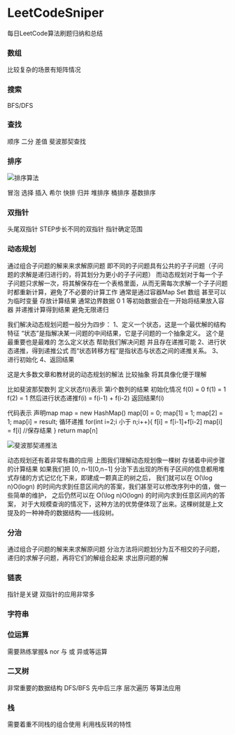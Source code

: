# LeetCodeSniper
每日LeetCode算法刷题归纳和总结

### 数组
比较复杂的场景有矩阵情况


### 搜索
BFS/DFS


### 查找
顺序
二分
差值
斐波那契查找


### 排序
![排序算法](https://www.runoob.com/wp-content/uploads/2019/03/sort.png)

冒泡
选择
插入
希尔
快排
归并
堆排序
桶排序
基数排序


### 双指针
头尾双指针
STEP步长不同的双指针
指针确定范围


### 动态规划
通过组合子问题的解来来求解原问题
即不同的子问题具有公共的子子问题（子问题的求解是递归进行的，将其划分为更小的子子问题）
而动态规划对于每一个子子问题只求解一次，将其解保存在一个表格里面，从而无需每次求解一个子子问题时都重新计算，避免了不必要的计算工作
通常是通过容器Map Set 数组  甚至可以为临时变量 存放计算结果 通常边界数据 0 1 等初始数据会在一开始将结果放入容器 并递推计算得到结果 避免无限递归

我们解决动态规划问题一般分为四步：
1、定义一个状态，这是一个最优解的结构特征  “状态”是指解决某一问题的中间结果，它是子问题的一个抽象定义。 这个是最重要也是最难的 怎么定义状态 帮助我们解决问题 并且存在递推可能
2、进行状态递推，得到递推公式   而“状态转移方程”是指状态与状态之间的递推关系。
3、进行初始化
4、返回结果

这是大多数文章和教材说的动态规划的解法
比较抽象 将其具像化便于理解

比如斐波那契数列
定义状态f(i)表示 第i个数列的结果
初始化情况 f(0) = 0 f(1) = 1 f(2) = 1
然后进行状态递推f(i) = f(i-1) + f(i-2)
返回结果f(i)

代码表示
声明map  map = new HashMap()
map[0] = 0;
map[1] = 1;
map[2] = 1;
map[i] = result;
循环递推
for(int i=2;i 小于 n;i++){
    f[i] = f[i-1]+f[i-2]
    map[i] = f[i] //保存结果
}
return map[n]

![斐波那契递推法](https://img-blog.csdn.net/20180822163225942?watermark/2/text/aHR0cHM6Ly9ibG9nLmNzZG4ubmV0L2Zsb3dpbmdfd2luZA==/font/5a6L5L2T/fontsize/400/fill/I0JBQkFCMA==/dissolve/70)

动态规划还有着非常有趣的应用
上图我们理解动态规划像一棵树 存储着中间步骤的计算结果
如果我们把 [0, n-1][0,n−1] 分治下去出现的所有子区间的信息都用堆式存储的方式记忆化下来，即建成一颗真正的树之后，
我们就可以在 O(\log n)O(logn) 的时间内求到任意区间内的答案，我们甚至可以修改序列中的值，做一些简单的维护，
之后仍然可以在 O(\log n)O(logn) 的时间内求到任意区间内的答案，
对于大规模查询的情况下，这种方法的优势便体现了出来。这棵树就是上文提及的一种神奇的数据结构——线段树。

### 分治
通过组合子问题的解来来求解原问题
分治方法将问题划分为互不相交的子问题，递归的求解子问题，再将它们的解组合起来
求出原问题的解


### 链表
指针是关键 双指针的应用非常多


### 字符串


### 位运算
需要熟练掌握& nor 与 或 异或等运算


### 二叉树
非常重要的数据结构 DFS/BFS 先中后三序 层次遍历 等算法应用


### 栈
需要着重不同栈的组合使用 利用栈反转的特性